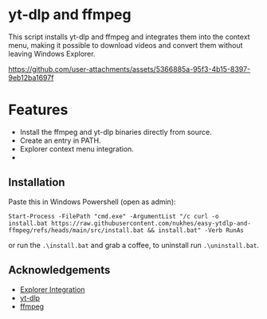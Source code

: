 # yt-dlp and ffmpeg
This script installs yt-dlp and ffmpeg and integrates them into the context menu, making it possible to download videos and convert them without leaving Windows Explorer.

https://github.com/user-attachments/assets/5366885a-95f3-4b15-8397-9eb12ba1697f

# Features
- Install the ffmpeg and yt-dlp binaries directly from source.
- Create an entry in PATH.
- Explorer context menu integration.
- 
## Installation
Paste this in Windows Powershell (open as admin): 
```
Start-Process -FilePath "cmd.exe" -ArgumentList "/c curl -o install.bat https://raw.githubusercontent.com/nukhes/easy-ytdlp-and-ffmpeg/refs/heads/main/src/install.bat && install.bat" -Verb RunAs
```

or run the `.\install.bat` and grab a coffee, to uninstall run `.\uninstall.bat`.

## Acknowledgements
 - [Explorer Integration](https://github.com/notthebee/ytdl-explorer)
 - [yt-dlp](https://github.com/yt-dlp/yt-dlp)
 - [ffmpeg](https://github.com/FFmpeg/FFmpeg)

